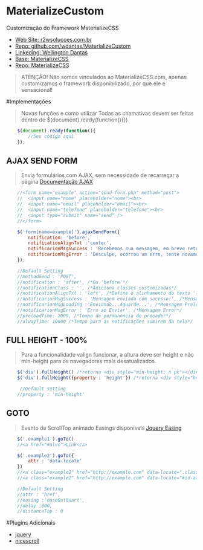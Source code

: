 # MaterializeCustom
Customização do Framework MaterializeCSS

 - [Web Site: r2wsolucoes.com.br](http://r2wsolucoes.com.br)
 - [Repo: github.com/wdantas/MaterializeCustom](https://github.com/wdantas/MaterializeCustom)
 - [Linkeding: Wellington Dantas](https://br.linkedin.com/in/wndantas)
 - [Base: MaterializeCSS](http://materializecss.com/)
 - [Repo: MaterializeCSS](https://github.com/Dogfalo/materialize)

>ATENÇÃO! Não somos vinculados ao MaterializeCSS.com, apenas customizamos o framework disponibilizado, por que ele é sensacional!

#Implementações
> Novas funções e como utilizar
> Todas as chamativas devem ser feitas dentro de $(document).ready(function(){})

```javascript
    $(document).ready(function(){
        //Seu código aqui
    });
```

## AJAX SEND FORM
>Envia formulários com AJAX, sem necessidade de recarregar a página
>[Documentação AJAX](http://api.jquery.com/jquery.ajax/)

```javascript
    //<form name="example" action="send-form.php" method="post">
    //  <input name="nome" placeholder="nome"><br>
    //  <input name="email" placeholder="email"><br>
    //  <input name="telefone" placeholder="telefone"><br>
    //  <input type="submit" name="send" />
    //</form>

    $('form[name=example]').ajaxSendForm({
        notification: 'before',
        notificationAlignTxt :'center',
        notificarionMsgSuccess : 'Recebemos sua mensagem, em breve retornaremos!',
        notificarionMsgError : 'Desculpe, ocorrou um erro, tente novamente!'
    });

    //Default Setting
    //methodSend : 'POST',
    //notification : 'after', /*Ou 'before'*/
    //notificationClass : '', /*Adiciona classes customizadas*/
    //notificationAlignTxt : 'left', /*Define o alinhamento do texto 'left','center','right'*/
    //notificarionMsgSuccess : 'Mensagem enviada com sucesso!', /*Mensagem de Success*/
    //notificarionMsgLoading :'Enviando...Aguarde...', /*Mensagem Preloader*/
    //notificarionMsgError : 'Erro ao Enviar', /*Mensagem Error*/
    //preloadTime: 2000, /*Tempo de permanencia do preoader*/
    //alwayTime: 10000 /*Tempo para as notificações sumirem da tela*/
```




## FULL HEIGHT - 100%
>Para a funcionalidade valign funcionar, a altura deve ser height e não min-height para os navegadores mais desatualizados.

```javascript
    $('div').fullHeight() /*retorna <div style="min-height: n px"></div>*/
    $('div').fullHeight({property : 'height'}) /*retorna <div style="height: n px"></div>*/

     //Default Setting
    //property : 'min-height'
```


## GOTO
>Evento de ScrollTop animado
>Easings disponíveis [Jquery Easing](https://jqueryui.com/easing/)

```javascript
    $('.example1').goTo()
    //<a href="#alvo">Link</a>

    $('.example2').goTo({
        attr : 'data-locate'
    })
    //<a class="example2" href="http://example.com" data-locate=".class-alvo">Link</a>
    //<a class="example2" href="http://example.com" data-locate="#id-alvo">Link</a>

    //Default Setting
    //attr : 'href',
    //easing :'easeOutQuart',
    //delay :800,
    //distanceTop : 0
```


#Plugins Adicionais
- [jquery](https://github.com/jquery/jquery)
- [nicescroll](https://github.com/inuyaksa/jquery.nicescroll)